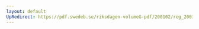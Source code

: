 ```yaml
---
layout: default
UpRedirect: https://pdf.swedeb.se/riksdagen-volumeG-pdf/200102/reg_200102/reg_200102_0632.pdf
---
```

